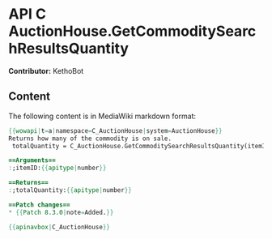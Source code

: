 # API C AuctionHouse.GetCommoditySearchResultsQuantity

**Contributor:** KethoBot

## Content

The following content is in MediaWiki markdown format:

```mediawiki
{{wowapi|t=a|namespace=C_AuctionHouse|system=AuctionHouse}}
Returns how many of the commodity is on sale.
 totalQuantity = C_AuctionHouse.GetCommoditySearchResultsQuantity(itemID)

==Arguments==
:;itemID:{{apitype|number}}

==Returns==
:;totalQuantity:{{apitype|number}}

==Patch changes==
* {{Patch 8.3.0|note=Added.}}

{{apinavbox|C_AuctionHouse}}
```